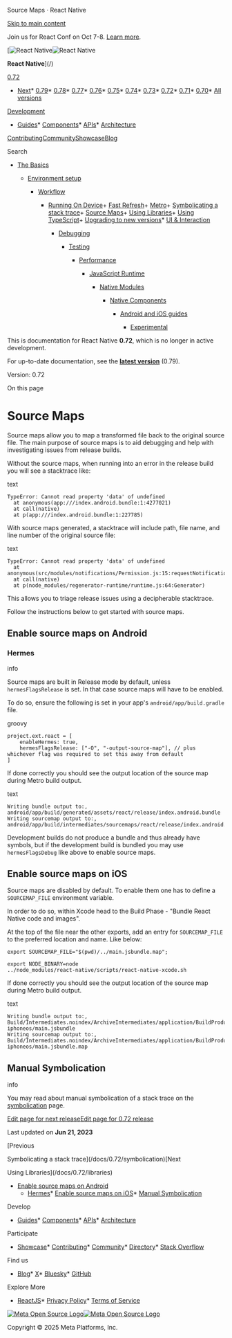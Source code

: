 Source Maps · React Native

[Skip to main content](#__docusaurus_skipToContent_fallback)

Join us for React Conf on Oct 7-8. [Learn more](https://conf.react.dev).

[![React Native](/img/header_logo.svg)![React Native](/img/header_logo.svg)

**React Native**](/)

[0.72](/docs/0.72/sourcemaps)

* [Next](/docs/next/getting-started)* [0.79](/docs/getting-started)* [0.78](/docs/0.78/getting-started)* [0.77](/docs/0.77/getting-started)* [0.76](/docs/0.76/getting-started)* [0.75](/docs/0.75/getting-started)* [0.74](/docs/0.74/getting-started)* [0.73](/docs/0.73/getting-started)* [0.72](/docs/0.72/sourcemaps)* [0.71](/docs/0.71/sourcemaps)* [0.70](/docs/0.70/getting-started)* [All versions](/versions)

[Development](#)

* [Guides](/docs/0.72/getting-started)* [Components](/docs/0.72/components-and-apis)* [APIs](/docs/0.72/accessibilityinfo)* [Architecture](/architecture/overview)

[Contributing](/contributing/overview)[Community](/community/overview)[Showcase](/showcase)[Blog](/blog)

Search

* [The Basics](/docs/0.72/getting-started)

  * [Environment setup](/docs/0.72/environment-setup)

    * [Workflow](/docs/0.72/running-on-device)

      + [Running On Device](/docs/0.72/running-on-device)+ [Fast Refresh](/docs/0.72/fast-refresh)+ [Metro](/docs/0.72/metro)+ [Symbolicating a stack trace](/docs/0.72/symbolication)+ [Source Maps](/docs/0.72/sourcemaps)+ [Using Libraries](/docs/0.72/libraries)+ [Using TypeScript](/docs/0.72/typescript)+ [Upgrading to new versions](/docs/0.72/upgrading)* [UI & Interaction](/docs/0.72/style)

        * [Debugging](/docs/0.72/debugging)

          * [Testing](/docs/0.72/testing-overview)

            * [Performance](/docs/0.72/performance)

              * [JavaScript Runtime](/docs/0.72/javascript-environment)

                * [Native Modules](/docs/0.72/native-modules-intro)

                  * [Native Components](/docs/0.72/native-components-android)

                    * [Android and iOS guides](/docs/0.72/headless-js-android)

                      * [Experimental](/docs/0.72/the-new-architecture/landing-page)

This is documentation for React Native **0.72**, which is no longer in active development.

For up-to-date documentation, see the **[latest version](/docs/getting-started)** (0.79).

Version: 0.72

On this page

Source Maps
===========

Source maps allow you to map a transformed file back to the original source file. The main purpose of source maps is to aid debugging and help with investigating issues from release builds.

Without the source maps, when running into an error in the release build you will see a stacktrace like:

text

```
TypeError: Cannot read property 'data' of undefined  
  at anonymous(app:///index.android.bundle:1:4277021)  
  at call(native)  
  at p(app:///index.android.bundle:1:227785)  

```

With source maps generated, a stacktrace will include path, file name, and line number of the original source file:

text

```
TypeError: Cannot read property 'data' of undefined  
  at anonymous(src/modules/notifications/Permission.js:15:requestNotificationPermission)  
  at call(native)  
  at p(node_modules/regenerator-runtime/runtime.js:64:Generator)  

```

This allows you to triage release issues using a decipherable stacktrace.

Follow the instructions below to get started with source maps.

Enable source maps on Android[​](#enable-source-maps-on-android "Direct link to Enable source maps on Android")
---------------------------------------------------------------------------------------------------------------

### Hermes[​](#hermes "Direct link to Hermes")

info

Source maps are built in Release mode by default, unless `hermesFlagsRelease` is set. In that case source maps will have to be enabled.

To do so, ensure the following is set in your app's `android/app/build.gradle` file.

groovy

```
project.ext.react = [  
    enableHermes: true,  
    hermesFlagsRelease: ["-O", "-output-source-map"], // plus whichever flag was required to set this away from default  
]  

```

If done correctly you should see the output location of the source map during Metro build output.

text

```
Writing bundle output to:, android/app/build/generated/assets/react/release/index.android.bundle  
Writing sourcemap output to:, android/app/build/intermediates/sourcemaps/react/release/index.android.bundle.packager.map  

```

Development builds do not produce a bundle and thus already have symbols, but if the development build is bundled you may use `hermesFlagsDebug` like above to enable source maps.

Enable source maps on iOS[​](#enable-source-maps-on-ios "Direct link to Enable source maps on iOS")
---------------------------------------------------------------------------------------------------

Source maps are disabled by default. To enable them one has to define a `SOURCEMAP_FILE` environment variable.

In order to do so, within Xcode head to the Build Phase - "Bundle React Native code and images".

At the top of the file near the other exports, add an entry for `SOURCEMAP_FILE` to the preferred location and name. Like below:

```
export SOURCEMAP_FILE="$(pwd)/../main.jsbundle.map";  
  
export NODE_BINARY=node  
../node_modules/react-native/scripts/react-native-xcode.sh  

```

If done correctly you should see the output location of the source map during Metro build output.

text

```
Writing bundle output to:, Build/Intermediates.noindex/ArchiveIntermediates/application/BuildProductsPath/Release-iphoneos/main.jsbundle  
Writing sourcemap output to:, Build/Intermediates.noindex/ArchiveIntermediates/application/BuildProductsPath/Release-iphoneos/main.jsbundle.map  

```

Manual Symbolication[​](#manual-symbolication "Direct link to Manual Symbolication")
------------------------------------------------------------------------------------

info

You may read about manual symbolication of a stack trace on the [symbolication](/docs/0.72/symbolication) page.

[Edit page for next release](https://github.com/facebook/react-native-website/edit/main/docs/sourcemaps.md)[Edit page for 0.72 release](https://github.com/facebook/react-native-website/edit/main/website/versioned_docs/version-0.72/sourcemaps.md)

Last updated on **Jun 21, 2023**

[Previous

Symbolicating a stack trace](/docs/0.72/symbolication)[Next

Using Libraries](/docs/0.72/libraries)

* [Enable source maps on Android](#enable-source-maps-on-android)
  + [Hermes](#hermes)* [Enable source maps on iOS](#enable-source-maps-on-ios)* [Manual Symbolication](#manual-symbolication)

Develop

* [Guides](/docs/getting-started)* [Components](/docs/components-and-apis)* [APIs](/docs/accessibilityinfo)* [Architecture](/architecture/overview)

Participate

* [Showcase](/showcase)* [Contributing](/contributing/overview)* [Community](/community/overview)* [Directory](https://reactnative.directory/)* [Stack Overflow](https://stackoverflow.com/questions/tagged/react-native)

Find us

* [Blog](/blog)* [X](https://x.com/reactnative)* [Bluesky](https://bsky.app/profile/reactnative.dev)* [GitHub](https://github.com/facebook/react-native)

Explore More

* [ReactJS](https://react.dev/)* [Privacy Policy](https://opensource.fb.com/legal/privacy/)* [Terms of Service](https://opensource.fb.com/legal/terms/)

[![Meta Open Source Logo](/img/oss_logo.svg)![Meta Open Source Logo](/img/oss_logo.svg)](https://opensource.fb.com/)

Copyright © 2025 Meta Platforms, Inc.